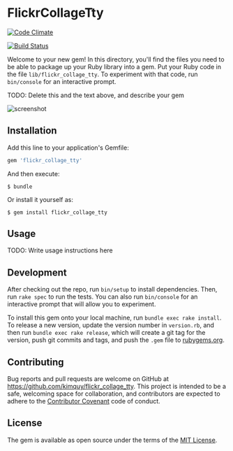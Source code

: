 # FlickrCollageTty

[![Code Climate](https://codeclimate.com/github/kimquy/flickr_collage_tty/badges/gpa.svg)](https://codeclimate.com/github/kimquy/flickr_collage_tty)

[![Build Status](https://travis-ci.org/kimquy/flickr_collage_tty.svg?branch=master)](https://travis-ci.org/kimquy/flickr_collage_tty)

Welcome to your new gem! In this directory, you'll find the files you need to be able to package up your Ruby library into a gem. Put your Ruby code in the file `lib/flickr_collage_tty`. To experiment with that code, run `bin/console` for an interactive prompt.

TODO: Delete this and the text above, and describe your gem

![screenshot](https://user-images.githubusercontent.com/2282642/28498501-2c64cce4-6fc9-11e7-889a-1d4dbe1069f3.jpg)

## Installation

Add this line to your application's Gemfile:

```ruby
gem 'flickr_collage_tty'
```

And then execute:

    $ bundle

Or install it yourself as:

    $ gem install flickr_collage_tty

## Usage

TODO: Write usage instructions here

## Development

After checking out the repo, run `bin/setup` to install dependencies. Then, run `rake spec` to run the tests. You can also run `bin/console` for an interactive prompt that will allow you to experiment.

To install this gem onto your local machine, run `bundle exec rake install`. To release a new version, update the version number in `version.rb`, and then run `bundle exec rake release`, which will create a git tag for the version, push git commits and tags, and push the `.gem` file to [rubygems.org](https://rubygems.org).

## Contributing

Bug reports and pull requests are welcome on GitHub at https://github.com/kimquy/flickr_collage_tty. This project is intended to be a safe, welcoming space for collaboration, and contributors are expected to adhere to the [Contributor Covenant](http://contributor-covenant.org) code of conduct.


## License

The gem is available as open source under the terms of the [MIT License](http://opensource.org/licenses/MIT).
